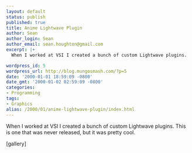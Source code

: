 ```yaml
---
layout: default
status: publish
published: true
title: Anime Lightwave Plugin
author: Sean
author_login: Sean
author_email: sean.houghton@gmail.com
excerpt: |+
  When I worked at VSI I created a bunch of custom Lightwave plugins.  This is one that was never released, but it was pretty cool.

wordpress_id: 5
wordpress_url: http://blog.mungosmash.com/?p=5
date: '2000-01-01 18:59:09 -0800'
date_gmt: '2000-01-02 02:59:09 -0800'
categories:
- Programming
tags:
- Graphics
alias: /2000/01/anime-lightwave-plugin/index.html
---
```

When I worked at VSI I created a bunch of custom Lightwave plugins.  This is one that was never released, but it was pretty cool.

<a id="more"></a><a id="more-5"></a>

[gallery]

